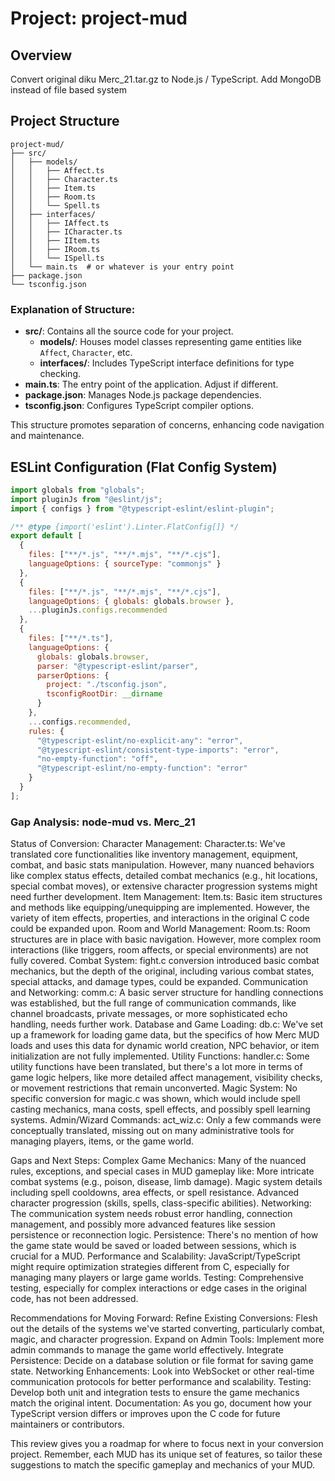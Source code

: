 # Project: project-mud

## Overview
Convert original diku Merc_21.tar.gz to Node.js / TypeScript. 
Add MongoDB instead of file based system

## Project Structure
```
project-mud/
├── src/
│   ├── models/
│   │   ├── Affect.ts
│   │   ├── Character.ts
│   │   ├── Item.ts
│   │   ├── Room.ts
│   │   └── Spell.ts
│   ├── interfaces/
│   │   ├── IAffect.ts
│   │   ├── ICharacter.ts
│   │   ├── IItem.ts
│   │   ├── IRoom.ts
│   │   └── ISpell.ts
│   └── main.ts  # or whatever is your entry point
├── package.json
└── tsconfig.json
```

### Explanation of Structure:
- **src/**: Contains all the source code for your project.
  - **models/**: Houses model classes representing game entities like `Affect`, `Character`, etc.
  - **interfaces/**: Includes TypeScript interface definitions for type checking.
- **main.ts**: The entry point of the application. Adjust if different.
- **package.json**: Manages Node.js package dependencies.
- **tsconfig.json**: Configures TypeScript compiler options.

This structure promotes separation of concerns, enhancing code navigation and maintenance.

## ESLint Configuration (Flat Config System)

```javascript
import globals from "globals";
import pluginJs from "@eslint/js";
import { configs } from "@typescript-eslint/eslint-plugin";

/** @type {import('eslint').Linter.FlatConfig[]} */
export default [
  { 
    files: ["**/*.js", "**/*.mjs", "**/*.cjs"], 
    languageOptions: { sourceType: "commonjs" } 
  },
  { 
    files: ["**/*.js", "**/*.mjs", "**/*.cjs"], 
    languageOptions: { globals: globals.browser },
    ...pluginJs.configs.recommended
  },
  { 
    files: ["**/*.ts"], 
    languageOptions: { 
      globals: globals.browser,
      parser: "@typescript-eslint/parser",
      parserOptions: {
        project: "./tsconfig.json",
        tsconfigRootDir: __dirname
      }
    },
    ...configs.recommended,
    rules: {
      "@typescript-eslint/no-explicit-any": "error",
      "@typescript-eslint/consistent-type-imports": "error",
      "no-empty-function": "off",
      "@typescript-eslint/no-empty-function": "error"
    }
  }
];
```

### Gap Analysis: node-mud vs. Merc_21
Status of Conversion:
Character Management: 
Character.ts: We've translated core functionalities like inventory management, equipment, combat, and basic stats manipulation. However, many nuanced behaviors like complex status effects, detailed combat mechanics (e.g., hit locations, special combat moves), or extensive character progression systems might need further development.
Item Management:
Item.ts: Basic item structures and methods like equipping/unequipping are implemented. However, the variety of item effects, properties, and interactions in the original C code could be expanded upon.
Room and World Management:
Room.ts: Room structures are in place with basic navigation. However, more complex room interactions (like triggers, room affects, or special environments) are not fully covered.
Combat System:
fight.c conversion introduced basic combat mechanics, but the depth of the original, including various combat states, special attacks, and damage types, could be expanded.
Communication and Networking:
comm.c: A basic server structure for handling connections was established, but the full range of communication commands, like channel broadcasts, private messages, or more sophisticated echo handling, needs further work.
Database and Game Loading:
db.c: We've set up a framework for loading game data, but the specifics of how Merc MUD loads and uses this data for dynamic world creation, NPC behavior, or item initialization are not fully implemented.
Utility Functions:
handler.c: Some utility functions have been translated, but there's a lot more in terms of game logic helpers, like more detailed affect management, visibility checks, or movement restrictions that remain unconverted.
Magic System:
No specific conversion for magic.c was shown, which would include spell casting mechanics, mana costs, spell effects, and possibly spell learning systems.
Admin/Wizard Commands:
act_wiz.c: Only a few commands were conceptually translated, missing out on many administrative tools for managing players, items, or the game world.

Gaps and Next Steps:
Complex Game Mechanics: Many of the nuanced rules, exceptions, and special cases in MUD gameplay like:
More intricate combat systems (e.g., poison, disease, limb damage).
Magic system details including spell cooldowns, area effects, or spell resistance.
Advanced character progression (skills, spells, class-specific abilities).
Networking: The communication system needs robust error handling, connection management, and possibly more advanced features like session persistence or reconnection logic.
Persistence: There's no mention of how the game state would be saved or loaded between sessions, which is crucial for a MUD.
Performance and Scalability: JavaScript/TypeScript might require optimization strategies different from C, especially for managing many players or large game worlds.
Testing: Comprehensive testing, especially for complex interactions or edge cases in the original code, has not been addressed.

Recommendations for Moving Forward:
Refine Existing Conversions: Flesh out the details of the systems we've started converting, particularly combat, magic, and character progression.
Expand on Admin Tools: Implement more admin commands to manage the game world effectively.
Integrate Persistence: Decide on a database solution or file format for saving game state.
Networking Enhancements: Look into WebSocket or other real-time communication protocols for better performance and scalability.
Testing: Develop both unit and integration tests to ensure the game mechanics match the original intent.
Documentation: As you go, document how your TypeScript version differs or improves upon the C code for future maintainers or contributors.

This review gives you a roadmap for where to focus next in your conversion project. Remember, each MUD has its unique set of features, so tailor these suggestions to match the specific gameplay and mechanics of your MUD.